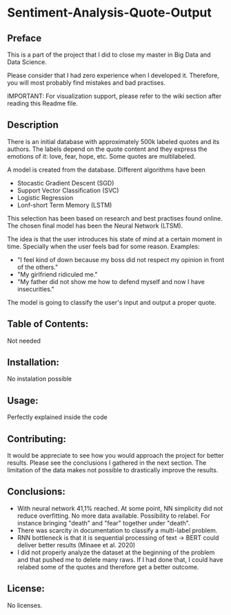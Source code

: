 # Sentiment-Analysis-Quote-Output

## Preface
This is a part of the project that I did to close my master in Big Data and Data Science.

Please consider that I had zero experience when I developed it. Therefore, you will most probably find mistakes and bad practises.

IMPORTANT: For visualization support, please refer to the wiki section after reading this Readme file.

## Description
There is an initial database with approximately 500k labeled quotes and its authors. The labels depend on the quote content and they express the emotions of it: love, fear, hope, etc. Some quotes are multilabeled.

A model is created from the database. Different algorithms have been 
- Stocastic Gradient Descent (SGD)
- Support Vector Classification (SVC)
- Logistic Regression
- Lonf-short Term Memory (LSTM)

This selection has been based on research and best practises found online. The chosen final model has been the Neural Network (LTSM).


The idea is that the user introduces his state of mind at a certain moment in time. Specially when the user feels bad for some reason. Examples:

- "I feel kind of down because my boss did not respect my opinion in front of the others."
- "My girlfriend ridiculed me."
- "My father did not show me how to defend myself and now I have insecurities."

The model is going to classify the user's input and output a proper quote.

## Table of Contents:
Not needed

## Installation:
No instalation possible

## Usage:
Perfectly explained inside the code

## Contributing: 
It would be appreciate to see how you would approach the project for better results. Please see the conclusions I gathered in the next section. The limitation of the data makes not possible to drastically improve the results.

## Conclusions: 
- With neural  network 41,1% reached. At some point, NN simplicity did not reduce overfitting. No more data available. Possibility to relabel. For instance bringing "death" and "fear" together under "death".
- There was scarcity in documentation to classify a multi-label problem.
- RNN bottleneck is that it is sequential processing of text → BERT could deliver better results (Minaee et al. 2020)
- I did not properly analyze the dataset at the beginning of the problem and that pushed me to delete many raws. If I had done that, I could have relabed some of the quotes and therefore get a better outcome.

## License:
No licenses.
